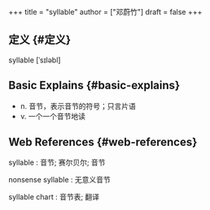 +++
title = "syllable"
author = ["邓蔚竹"]
draft = false
+++

## 定义 {#定义}

syllable [ˈsɪləbl]


## Basic Explains {#basic-explains}

-   n. 音节，表示音节的符号；只言片语
-   v. 一个一个音节地读


## Web References {#web-references}

syllable
: 音节; 赛尔贝尔; 音节

nonsense syllable
: 无意义音节

syllable chart
: 音节表; 翻译